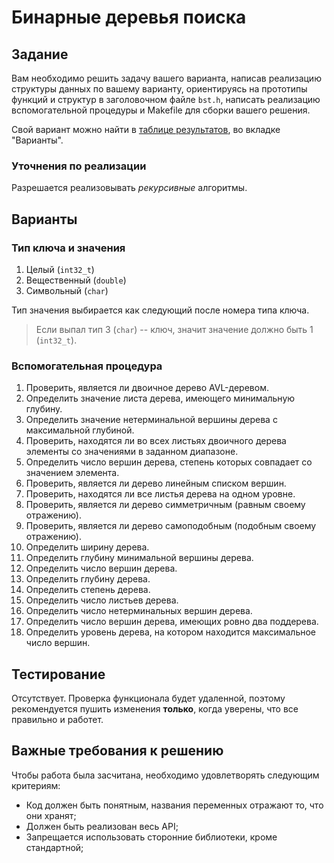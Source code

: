 # Бинарные деревья поиска

## Задание

Вам необходимо решить задачу вашего варианта, написав реализацию структуры данных
по вашему варианту, ориентируясь на прототипы функций и структур в заголовочном файле
`bst.h`, написать реализацию вспомогательной процедуры и Makefile для сборки вашего решения.

Свой вариант можно найти в [таблице результатов](https://disk.yandex.ru/i/6A-2bVOjMskp4g),
во вкладке "Варианты".

### Уточнения по реализации

Разрешается реализовывать _рекурсивные_ алгоритмы.

## Варианты

### Тип ключа и значения

1. Целый (`int32_t`)
2. Вещественный (`double`)
3. Символьный (`char`)

Тип значения выбирается как следующий после номера типа ключа.

> Если выпал тип 3 (`char`) -- ключ, значит значение должно быть 1 (`int32_t`).

### Вспомогательная процедура

1. Проверить, является ли двоичное дерево AVL-деревом.
2. Определить значение листа дерева, имеющего минимальную глубину.
3. Определить значение нетерминальной вершины дерева с максимальной глубиной.
4. Проверить, находятся ли во всех листьях двоичного дерева элементы со значениями в заданном диапазоне.
5. Определить число вершин дерева, степень которых совпадает со значением элемента.
6. Проверить, является ли дерево линейным списком вершин.
7. Проверить, находятся ли все листья дерева на одном уровне.
8. Проверить, является ли дерево симметричным (равным своему отражению).
9. Проверить, является ли дерево самоподобным (подобным своему отражению).
10. Определить ширину дерева.
11. Определить глубину минимальной вершины дерева.
12. Определить число вершин дерева.
13. Определить глубину дерева.
14. Определить степень дерева.
15. Определить число листьев дерева.
16. Определить число нетерминальных вершин дерева.
17. Определить число вершин дерева, имеющих ровно два поддерева.
18. Определить уровень дерева, на котором находится максимальное число вершин.

## Тестирование

Отсутствует. Проверка функционала будет удаленной, поэтому рекомендуется
пушить изменения **только**, когда уверены, что все правильно и работет.

## Важные требования к решению

Чтобы работа была засчитана, необходимо удовлетворять следующим критериям:
- Код должен быть понятным, названия переменных отражают то, что они хранят;
- Должен быть реализован весь API;
- Запрещается использовать сторонние библиотеки, кроме стандартной;
